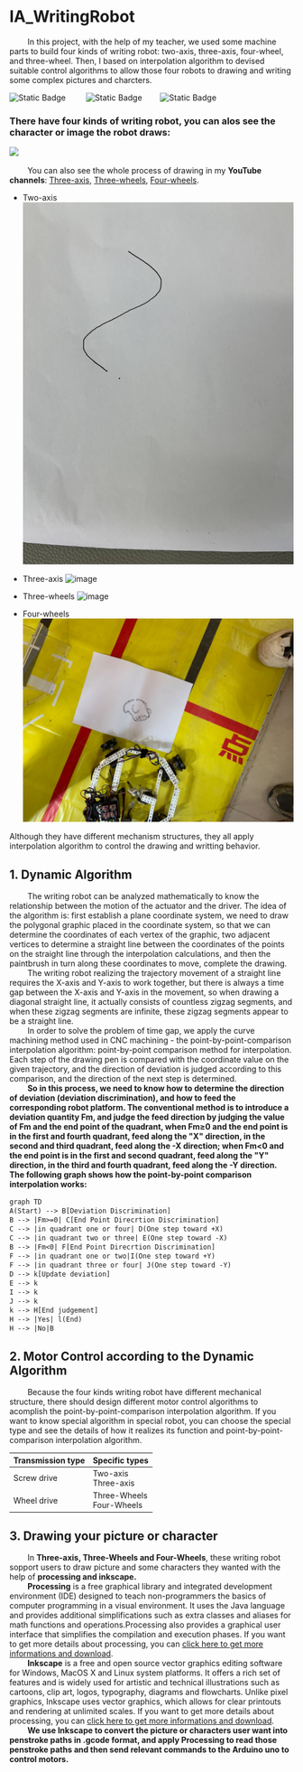 # IA_WritingRobot
&emsp;&emsp; In this project, with the help of my teacher, we used some machine parts to build four kinds of writing robot: two-axis, three-axis, four-wheel, and three-wheel. Then, I based on interpolation algorithm to devised suitable control algorithms to allow those four robots to drawing and writing some complex pictures and charcters.  

![Static Badge](https://img.shields.io/badge/Arduino-make?style=for-the-badge&logo=arduino&logoColor=white&labelColor=rgb(45%2C219%2C207)&color=rgb(45%2C219%2C207)) &emsp;&emsp; 
![Static Badge](https://img.shields.io/badge/inkscape-make?style=for-the-badge&logo=inkscape&logoColor=white&labelColor=black&color=black)&emsp;&emsp; 
![Static Badge](https://img.shields.io/badge/Processing-make?style=for-the-badge&logo=Processing&logoColor=white&labelColor=rgb(108%2C156%2C154)&color=rgb(108%2C156%2C154))  



###  There have four kinds of writing robot, you can alos see the character or image the robot draws: 
<img src="https://img.shields.io/badge/YouTube-FF0000?style=for-the-badge&logo=youtube&logoColor=white"> 

&emsp;&emsp; You can also see the whole process of drawing in my **YouTube channels**: [Three-axis](https://youtu.be/oBur_JIvHRk?si=XlpyLOrIQ47HyWaE), [Three-wheels](https://youtu.be/cQWPoKMz1io?si=xqWZpgLovH2CopfG), [Four-wheels](https://youtu.be/7pfxMQEr1eQ?si=oRcDItpPZKgfL3cc).

* Two-axis
  ![image](https://github.com/unswimmingduck/IA_WritingRobot/blob/main/dispaly/two-axis.jpg)
  
* Three-axis
  ![image](https://github.com/unswimmingduck/IA_WritingRobot/blob/main/dispaly/three-axis.png)
  
* Three-wheels
  ![image](https://github.com/unswimmingduck/IA_WritingRobot/blob/main/dispaly/three_wheel.png)
  
* Four-wheels
  ![image](https://github.com/unswimmingduck/IA_WritingRobot/blob/main/dispaly/four-wheel.jpg)
  
Although they have different mechanism structures, they all apply interpolation algorithm to control the drawing and writting behavior.
## 1. Dynamic Algorithm
&emsp;&emsp; The writing robot can be analyzed mathematically to know the relationship between the motion of the actuator and the driver. The idea of the algorithm is: first establish a plane coordinate system, we need to draw the polygonal graphic placed in the coordinate system, so that we can determine the coordinates of each vertex of the graphic, two adjacent vertices to determine a straight line between the coordinates of the points on the straight line through the interpolation calculations, and then the paintbrush in turn along these coordinates to move, complete the drawing.  
&emsp;&emsp; The writing robot realizing the trajectory movement of a straight line requires the X-axis and Y-axis to work together, but there is always a time gap between the X-axis and Y-axis in the movement, so when drawing a diagonal straight line, it actually consists of countless zigzag segments, and when these zigzag segments are infinite, these zigzag segments appear to be a straight line.  
&emsp;&emsp; In order to solve the problem of time gap, we apply the curve machining method used in CNC machining - the point-by-point-comparison interpolation algorithm: point-by-point comparison method for interpolation. Each step of the drawing pen is compared with the coordinate value on the given trajectory, and the direction of deviation is judged according to this comparison, and the direction of the next step is determined.  
&emsp;&emsp; **So in this process, we need to know how to determine the direction of deviation (deviation discrimination), and how to feed the corresponding robot platform. The conventional method is to introduce a deviation quantity Fm, and judge the feed direction by judging the value of Fm and the end point of the quadrant, when Fm≥0 and the end point is in the first and fourth quadrant, feed along the "X" direction, in the second and third quadrant, feed along the -X direction; when Fm<0 and the end point is in the first and second quadrant, feed along the "Y" direction, in the third and fourth quadrant, feed along the -Y direction. The following graph shows how the point-by-point comparison interpolation works:**


```mermaid
graph TD
A(Start) --> B[Deviation Discrimination]
B --> |Fm>=0| C[End Point Direcrtion Discrimination]
C --> |in quadrant one or four| D(One step toward +X)
C --> |in quadrant two or three| E(One step toward -X)
B --> |Fm<0| F[End Point Direcrtion Discrimination]
F --> |in quadrant one or two|I(One step toward +Y)
F --> |in quadrant three or four| J(One step toward -Y)
D --> k[Update deviation]
E --> k
I --> k
J --> k
k --> H[End judgement]
H --> |Yes| l(End)
H --> |No|B
```
## 2. Motor Control according to the Dynamic Algorithm
&emsp;&emsp; Because the four kinds writing robot have different mechanical structure, there should design different motor control algorithms to acomplish the point-by-point-comparison interpolation algorithm. If you want to know special algorithm in special robot, you can choose the special type and see the details of how it realizes its function and point-by-point-comparison interpolation algorithm. 



|Transmission type|Specific types|
 ----  | ----  
Screw drive|Two-axis<br>Three-axis
Wheel drive|Three-Wheels<br>Four-Wheels


## 3. Drawing your picture or character
&emsp;&emsp; In **Three-axis, Three-Wheels and Four-Wheels**, these writing robot sopport users to draw picture and some characters they wanted with the help of **processing and inkscape.**  
&emsp;&emsp; **Processing** is a free graphical library and integrated development environment (IDE) designed to teach non-programmers the basics of computer programming in a visual environment. It uses the Java language and provides additional simplifications such as extra classes and aliases for math functions and operations.Processing also provides a graphical user interface that simplifies the compilation and execution phases. If you want to get more details about processing, you can [click here to get more informations and download](https://processing.org/).  
&emsp;&emsp; **Inkscape** is a free and open source vector graphics editing software for Windows, MacOS X and Linux system platforms. It offers a rich set of features and is widely used for artistic and technical illustrations such as cartoons, clip art, logos, typography, diagrams and flowcharts. Unlike pixel graphics, Inkscape uses vector graphics, which allows for clear printouts and rendering at unlimited scales. If you want to get more details about processing, you can [click here to get more informations and download](https://inkscape.org/).  
&emsp;&emsp; **We use Inkscape to convert the picture or characters user want into penstroke paths in .gcode format, and apply Processing to read those penstroke paths and then send relevant commands to the Arduino uno to control motors.**



